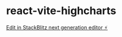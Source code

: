 # react-vite-highcharts

[Edit in StackBlitz next generation editor ⚡️](https://stackblitz.com/~/github.com/houtan-rocky/react-vite-highcharts)